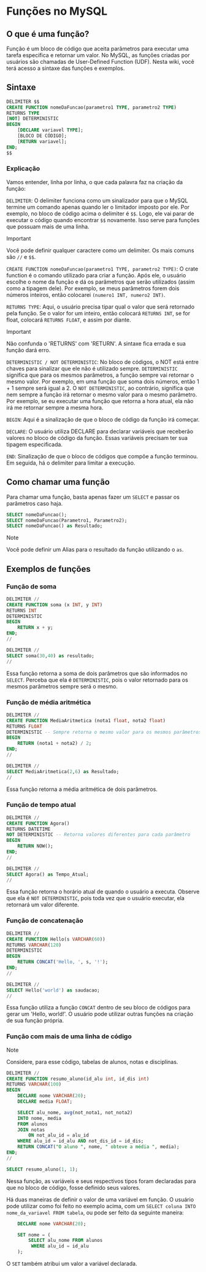 # Funções no MySQL
## O que é uma função?
Função é um bloco de código que aceita parâmetros para executar uma tarefa específica e retornar um valor. No MySQL, as funções criadas por usuários são chamadas de User-Defined Function (UDF). Nesta wiki, você terá acesso a sintaxe das funções e exemplos.

## Sintaxe

```sql
DELIMITER $$
CREATE FUNCTION nomeDaFuncao(parametro1 TYPE, parametro2 TYPE)
RETURNS TYPE
[NOT] DETERMINISTIC
BEGIN
    [DECLARE variavel TYPE];
    [BLOCO DE CÓDIGO];
	[RETURN variavel];
END;
$$
```
### Explicação  
Vamos entender, linha por linha, o que cada palavra faz na criação da função:  

`DELIMITER`: O delimiter funciona como um sinalizador para que o MySQL termine um comando apenas quando ler o limitador imposto por ele. Por exemplo, no bloco de código acima o delimiter é `$$`. Logo, ele vai parar de executar o código quando encontrar `$$` novamente. Isso serve para funções que possuam mais de uma linha.
> [!IMPORTANT]
> Você pode definir qualquer caractere como um delimiter. Os mais comuns são `//` e `$$`.   

`CREATE FUNCTION nomeDaFuncao(parametro1 TYPE, parametro2 TYPE)`: O crate function é o comando utilizado para criar a função. Após ele, o usuário escolhe o nome da função e dá os parâmetros que serão utilizados (assim como a tipagem dele). Por exemplo, se meus parâmetros forem dois números inteiros, então colocarei `(numero1 INT, numero2 INT)`.

`RETURNS TYPE`: Aqui, o usuário precisa tipar qual o valor que será retornado pela função. Se o valor for um inteiro, então colocará `RETURNS INT`, se for float, colocará `RETURNS FLOAT`, e assim por diante.
> [!IMPORTANT]
> Não confunda o 'RETURNS' com 'RETURN'. A sintaxe fica errada e sua função dará erro.

`DETERMINISTIC / NOT DETERMINISTIC`: No bloco de códigos, o NOT está entre chaves para sinalizar que ele não é utilizado sempre. `DETERMINISTIC` significa que para os mesmos parâmetros, a função sempre vai retornar o mesmo valor. Por exemplo, em uma função que soma dois números, então 1 + 1 sempre será igual a 2. O `NOT DETERMINISTIC`, ao contrário, significa que nem sempre a função irá retornar o mesmo valor para o mesmo parâmetro. Por exemplo, se eu executar uma função que retorna a hora atual, ela não irá me retornar sempre a mesma hora.

`BEGIN`: Aqui é a sinalização de que o bloco de código da função irá começar. 

`DECLARE`: O usuário utiliza DECLARE para declarar variáveis que receberão valores no bloco de código da função. Essas variáveis precisam ter sua tipagem especificada.

`END`: Sinalização de que o bloco de códigos que compõe a função terminou. Em seguida, há o delimiter para limitar a execução.

## Como chamar uma função
Para chamar uma função, basta apenas fazer um `SELECT` e passar os parâmetros caso haja.
```sql
SELECT nomeDaFuncao();
SELECT nomeDaFuncao(Parametro1, Parametro2);
SELECT nomeDaFuncao() as Resultado;
```
> [!NOTE]
> Você pode definir um Alias para o resultado da função utilizando o `as`.

## Exemplos de funções
### Função de soma
```sql
DELIMITER //
CREATE FUNCTION soma (x INT, y INT)
RETURNS INT
DETERMINISTIC
BEGIN
	RETURN x + y;
END;
//

DELIMITER //
SELECT soma(30,40) as resultado;
//
```
Essa função retorna a soma de dois parâmetros que são informados no `SELECT`. Perceba que ela é `DETERMINISTIC`, pois o valor retornado para os mesmos parâmetros sempre será o mesmo.

### Função de média aritmética
```sql
DELIMITER //
CREATE FUNCTION MediaAritmetica (nota1 float, nota2 float)
RETURNS FLOAT
DETERMINISTIC -- Sempre retorna o mesmo valor para os mesmos parâmetros
BEGIN
	RETURN (nota1 + nota2) / 2;
END;
//

DELIMITER //
SELECT MediaAritmetica(2,6) as Resultado;
//
```
Essa função retorna a média aritmética de dois parâmetros.

### Função de tempo atual
```sql
DELIMITER //
CREATE FUNCTION Agora()
RETURNS DATETIME
NOT DETERMINISTIC -- Retorna valores diferentes para cada parâmetro
BEGIN
	RETURN NOW();
END;
//

DELIMITER //
SELECT Agora() as Tempo_Atual;
//
```
Essa função retorna o horário atual de quando o usuário a executa. Observe que ela é ```NOT DETERMINISTIC```, pois toda vez que o usuário executar, ela retornará um valor diferente.

### Função de concatenação
```sql
DELIMITER //
CREATE FUNCTION Hello(s VARCHAR(60))
RETURNS VARCHAR(120)
DETERMINISTIC
BEGIN 
	RETURN CONCAT('Hello, ', s, '!');
END;
//

DELIMITER //
SELECT Hello('world') as saudacao;
//
```
Essa função utiliza a função `CONCAT` dentro de seu bloco de códigos para gerar um 'Hello, world!'. O usuário pode utilizar outras funções na criação de sua função própria.


### Função com mais de uma linha de código
> [!NOTE]
> Considere, para esse código, tabelas de alunos, notas e disciplinas. 
```sql
DELIMITER //
CREATE FUNCTION resumo_aluno(id_alu int, id_dis int)
RETURNS VARCHAR(100)
BEGIN
	DECLARE nome VARCHAR(20);
    DECLARE media FLOAT;

    SELECT alu_nome, avg(not_nota1, not_nota2) 
    INTO nome, media 
    FROM alunos
    JOIN notas 
		ON not_alu_id = alu_id
    WHERE alu_id = id_alu AND not_dis_id = id_dis;
    RETURN CONCAT("O aluno ", nome, " obteve a média ", media);
END;
//

SELECT resumo_aluno(1, 1);
```
Nessa função, as variáveis e seus respectivos tipos foram declaradas para que no bloco de código, fosse definido seus valores. 

Há duas maneiras de definir o valor de uma variável em função. O usuário pode utilizar como foi feito no exemplo acima, com um `SELECT coluna INTO nome_da_variavel FROM tabela`, ou pode ser feito da seguinte maneira:
```sql
    DECLARE nome VARCHAR(20);

    SET nome = (
	    SELECT alu_nome FROM alunos
         WHERE alu_id = id_alu
    );
```

O `SET` também atribui um valor a variável declarada.
